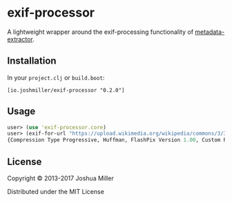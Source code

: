 # exif-processor

A lightweight wrapper around the exif-processing functionality of 
[metadata-extractor](https://github.com/drewnoakes/metadata-extractor).

## Installation

In your `project.clj` or `build.boot`:

`[io.joshmiller/exif-processor "0.2.0"]`

## Usage

```clojure
user> (use 'exif-processor.core)
user> (exif-for-url "https://upload.wikimedia.org/wikipedia/commons/3/3d/Solmeta_Geotagger_N2_Kompass_GPS_on_Nikon_D300.jpg")
{Compression Type Progressive, Huffman, FlashPix Version 1.00, Custom Rendered Normal process, Component 2 Cb component: Quantization table 1, Sampling factors 1 horiz/1 vert, Software Adobe Photoshop CS2 Windows, Resolution Units inch, Color Space sRGB, Orientation Top, left side (Horizontal / normal), Image Description OLYMPUS DIGITAL CAMERA         , F-Number f/8.0, Data Precision 8 bits, White Balance Mode Auto white balance, Date/Time Digitized 2009:02:18 17:58:26, File Source Digital Still Camera (DSC), Sharpness None, Saturation None, Make OLYMPUS CORPORATION, Component 1 Y component: Quantization table 0, Sampling factors 1 horiz/1 vert, Scene Type Directly photographed image, Scene Capture Type Standard, ISO Speed Ratings 80, Contrast None, Exif Version 2.20, Metering Mode Multi-segment, Exposure Mode Auto exposure, Gain Control None, Thumbnail Offset 1282 bytes, Image Width 1695 pixels, Compressed Bits Per Pixel 2 bits/pixel, Y Resolution 72 dots per inch, Components Configuration YCbCr, YCbCr Positioning Datum point, Flash Flash did not fire, Date/Time 2013:11:17 11:31:18, Model C5060WZ, Component 3 Cr component: Quantization table 1, Sampling factors 1 horiz/1 vert, White Balance Unknown, Resolution Unit Inch, User Comment , Image Height 1582 pixels, Date/Time Original 2009:02:18 17:58:26, X Resolution 72 dots per inch, Focal Length 5.7 mm, Thumbnail Length 8456 bytes, Exposure Time 5/8 sec, Compression JPEG (old-style), Thumbnail Width Pixels 0, Version 1.2, Number of Components 3, Exposure Program Aperture priority, Exposure Bias Value 0 EV, Exif Image Width 1695 pixels, Thumbnail Height Pixels 0, Digital Zoom Ratio Digital zoom not used, Exif Image Height 1582 pixels, Max Aperture Value f/2.8}
```

## License

Copyright © 2013-2017 Joshua Miller

Distributed under the MIT License

